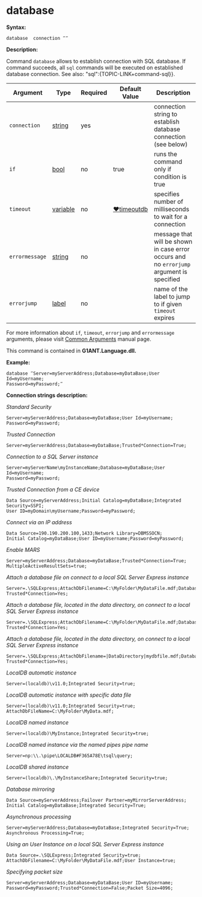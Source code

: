 # database

**Syntax:**

```G1ANT
database  connection ‴‴ 
```

**Description:**

Command `database` allows to establish connection with SQL database. If command succeeds, all `sql` commands will be executed on established database connection. See also: "sql":{TOPIC-LINK+command-sql}}.

| Argument | Type | Required | Default Value | Description |
| -------- | ---- | -------- | ------------- | ----------- |
|`connection`| [string](https://github.com/G1ANT-Robot/G1ANT.Manual/blob/master/G1ANT-Language/Structures/string.md) | yes |  | connection string to establish database connection (see below) |
|`if`| [bool](https://github.com/G1ANT-Robot/G1ANT.Manual/blob/master/G1ANT-Language/Structures/bool.md) | no | true | runs the command only if condition is true |
|`timeout`| [variable](https://github.com/G1ANT-Robot/G1ANT.Manual/blob/master/G1ANT-Language/Special-Characters/variable.md) | no | [♥timeoutdb](https://github.com/G1ANT-Robot/G1ANT.Manual/blob/master/G1ANT-Language/Variables/Special-Variables.md) | specifies number of milliseconds to wait for a connection|
|`errormessage`| [string](https://github.com/G1ANT-Robot/G1ANT.Manual/blob/master/G1ANT-Language/Structures/string.md) | no | | message that will be shown in case error occurs and no `errorjump` argument is specified |
|`errorjump`| [label](https://github.com/G1ANT-Robot/G1ANT.Manual/blob/master/G1ANT-Language/Structures/label.md) | no |  | name of the label to jump to if given `timeout` expires |

For more information about `if`, `timeout`, `errorjump` and `errormessage` arguments, please visit [Common Arguments](https://github.com/G1ANT-Robot/G1ANT.Manual/blob/master/G1ANT-Language/Common-Arguments.md)  manual page.

This command is contained in **G1ANT.Language.dll.**

**Example:**

```G1ANT
database ‴Server=myServerAddress;Database=myDataBase;User Id=myUsername;
Password=myPassword;‴
```

**Connection strings description:**

*Standard Security*

```G1ANT
Server=myServerAddress;Database=myDataBase;User Id=myUsername;
Password=myPassword;
```

*Trusted Connection*

```G1ANT
Server=myServerAddress;Database=myDataBase;Trusted*Connection=True;
```

*Connection to a SQL Server instance*

```G1ANT
Server=myServerName\myInstanceName;Database=myDataBase;User Id=myUsername;
Password=myPassword;
```

*Trusted Connection from a CE device*

```G1ANT
Data Source=myServerAddress;Initial Catalog=myDataBase;Integrated Security=SSPI;
User ID=myDomain\myUsername;Password=myPassword;
```

*Connect via an IP address*

```G1ANT
Data Source=190.190.200.100,1433;Network Library=DBMSSOCN;
Initial Catalog=myDataBase;User ID=myUsername;Password=myPassword;
```

*Enable MARS*

```G1ANT
Server=myServerAddress;Database=myDataBase;Trusted*Connection=True;
MultipleActiveResultSets=true;
```

*Attach a database file on connect to a local SQL Server Express instance*

```G1ANT
Server=.\SQLExpress;AttachDbFilename=C:\MyFolder\MyDataFile.mdf;Database=dbname;
Trusted*Connection=Yes;
```

*Attach a database file, located in the data directory, on connect to a local SQL Server Express instance*

```G1ANT
Server=.\SQLExpress;AttachDbFilename=C:\MyFolder\MyDataFile.mdf;Database=dbname;
Trusted*Connection=Yes;
```

*Attach a database file, located in the data directory, on connect to a local SQL Server Express instance*

```G1ANT
Server=.\SQLExpress;AttachDbFilename=|DataDirectory|mydbfile.mdf;Database=dbname;
Trusted*Connection=Yes;
```

*LocalDB automatic instance*

```G1ANT
Server=(localdb)\v11.0;Integrated Security=true;
```

*LocalDB automatic instance with specific data file*

```G1ANT
Server=(localdb)\v11.0;Integrated Security=true;
AttachDbFileName=C:\MyFolder\MyData.mdf;
```

*LocalDB named instance*

```G1ANT
Server=(localdb)\MyInstance;Integrated Security=true;
```

*LocalDB named instance via the named pipes pipe name*

```G1ANT
Server=np:\\.\pipe\LOCALDB#F365A78E\tsql\query;
```

*LocalDB shared instance*

```G1ANT
Server=(localdb)\.\MyInstanceShare;Integrated Security=true;
```

*Database mirroring*

```G1ANT
Data Source=myServerAddress;Failover Partner=myMirrorServerAddress;
Initial Catalog=myDataBase;Integrated Security=True;
```

*Asynchronous processing*

```G1ANT
Server=myServerAddress;Database=myDataBase;Integrated Security=True;
Asynchronous Processing=True;
```

*Using an User Instance on a local SQL Server Express instance*

```G1ANT
Data Source=.\SQLExpress;Integrated Security=true;
AttachDbFilename=C:\MyFolder\MyDataFile.mdf;User Instance=true;
```

*Specifying packet size*

```G1ANT
Server=myServerAddress;Database=myDataBase;User ID=myUsername;
Password=myPassword;Trusted*Connection=False;Packet Size=4096;
```
